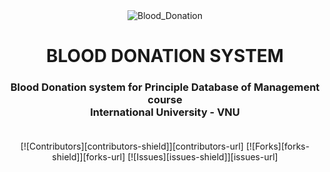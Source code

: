 <div id="top" align="center">
<img src="image/Blood_Donation.png" alt="Blood_Donation">
</div>
<!-- PROJECT LOGO -->
<div align="center">
<h1 align="center">BLOOD DONATION SYSTEM </h1>
  <h3 align="center">
    Blood Donation system for Principle Database of Management course <br> International University - VNU
    <br />
    <br />
  </h3>

[![Contributors][contributors-shield]][contributors-url]
[![Forks][forks-shield]][forks-url]
[![Issues][issues-shield]][issues-url]

</div>
